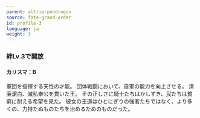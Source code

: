 ```yaml
---
parent: altria-pendragon
source: fate-grand-order
id: profile-3
language: ja
weight: 3
---
```


### 絆Lv.3で開放

#### カリスマ：B

軍団を指揮する天性の才能。
団体戦闘において、自軍の能力を向上させる。
清廉潔白、滅私奉公を貫いた王。
その正しさに騎士たちはかしずき、民たちは貧窮に耐える希望を見た。
彼女の王道はひとにぎりの強者たちではなく、より多くの、力持たぬものたちを治めるためのものだった。
